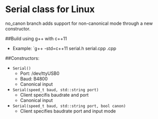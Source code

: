 # Serial class for Linux

no_canon branch adds support for non-canonical mode through a new constructor.

##Build using g++ with c++11
- Example:
`g++ -std=c++11 serial.h serial.cpp <client-code>.cpp

##Constructors:
- `Serial()`
  - Port: /dev/ttyUSB0
  - Baud: B4800
  - Canonical input  
- `Serial(speed_t baud, std::string port)`
  - Client specifis baudrate and port
  - Canonical input  
- `Serial(speed_t baud, std::string port, bool canon)`
  - Client specifies baudrate port and input mode  
